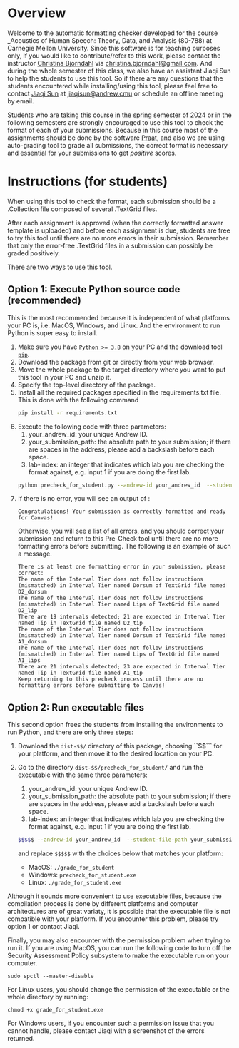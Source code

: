 # Overview

Welcome to the automatic formatting checker developed for the course _Acoustics of Human Speech: Theory, Data, and Analysis (80-788) at Carnegie Mellon University. Since this software is for teaching purposes only, if you would like to contribute/refer to this work, please contact the instructor [Christina Bjorndahl](https://christinabjorndahl.com) via christina.bjorndahl@gmail.com. And during the whole semester of this class, we also have an assistant Jiaqi Sun to help the students to use this tool. So if there are any questions that the students encountered while installing/using this tool, please feel free to contact [Jiaqi Sun](https://www.cmu.edu/dietrich/philosophy/people/masters/jiaqi-sun.html) at jiaqisun@andrew.cmu or schedule an offline meeting by email.

Students who are taking this course in the spring semester of 2024 or in the following semesters are strongly encouraged to use this tool to check the format of each of your submissions. Because in this course most of the assignments should be done by the software [Praat](https://www.fon.hum.uva.nl/praat/), and also we are using auto-grading tool to grade all submissions, the correct format is necessary and essential for your submissions to get _positive_ scores. 

# Instructions (for students)
When using this tool to check the format, each submission should be a .Collection file composed of several .TextGrid files. 

After each assignment is approved (when the correctly formatted answer template is uploaded) and before each assignment is due, students are free to try this tool until there are no more errors in their submission. Remember that only the error-free .TextGrid files in a submission can possibly be graded positively. 

There are two ways to use this tool. 

## Option 1: Execute Python source code (recommended)
This is the most recommended because it is independent of what platforms your PC is, i.e. MacOS, Windows, and Linux. And the environment to run Python is super easy to install.

1. Make sure you have [```Python >= 3.8```](https://realpython.com/installing-python/) on your PC and the download tool [```pip```](https://pip.pypa.io/en/stable/getting-started/).
2. Download the package from git or directly from your web browser.
3. Move the whole package to the target directory where you want to put this tool in your PC and unzip it.
4. Specify the top-level directory of the package.
5. Install all the required packages specified in the requirements.txt file. This is done with the following command
   ```sh
   pip install -r requirements.txt
   ```
6. Execute the following code with three parameters:
   1. your_andrew_id: your unique Andrew ID.
   2. your_submission_path: the absolute path to your submission; if there are spaces in the address, please add a backslash before each space.
   3. lab-index: an integer that indicates which lab you are checking the format against, e.g. input 1 if you are doing the first lab.
   ```sh
   python precheck_for_student.py --andrew-id your_andrew_id  --student-file-path your_submission_path  --lab-index lab_index
   ```
7. If there is no error, you will see an output of :
   ```
   Congratulations! Your submission is correctly formatted and ready for Canvas!
   ```
   Otherwise, you will see a list of all errors, and you should correct your submission and return to this Pre-Check tool until there are no more formatting errors before submitting. The following is an example of such a message.
   ```
   There is at least one formatting error in your submission, please correct:
   The name of the Interval Tier does not follow instructions (mismatched) in Interval Tier named Dorsum of TextGrid file named D2_dorsum
   The name of the Interval Tier does not follow instructions (mismatched) in Interval Tier named Lips of TextGrid file named D2_lip
   There are 19 intervals detected; 21 are expected in Interval Tier named Tip in TextGrid file named D2_tip
   The name of the Interval Tier does not follow instructions (mismatched) in Interval Tier named Dorsum of TextGrid file named A1_dorsum
   The name of the Interval Tier does not follow instructions (mismatched) in Interval Tier named Lips of TextGrid file named A1_lips
   There are 21 intervals detected; 23 are expected in Interval Tier named Tip in TextGrid file named A1_tip
   Keep returning to this precheck process until there are no formatting errors before submitting to Canvas!
   ```

## Option 2: Run executable files 
This second option frees the students from installing the environments to run Python, and there are only three steps:

1. Download the ```dist-$$/``` directory of this package, choosing ``$$``` for your platform, and then move it to the desired location on your PC.
2. Go to the directory ```dist-$$/precheck_for_student/``` and run the executable with the same three parameters:
   1. your_andrew_id: your unique Andrew ID.
   2. your_submission_path: the absolute path to your submission; if there are spaces in the address, please add a backslash before each space.
   3. lab-index: an integer that indicates which lab you are checking the format against, e.g. input 1 if you are doing the first lab.
   ```sh
   $$$$$ --andrew-id your_andrew_id  --student-file-path your_submission_path  --lab-index lab_index
   ```
   and replace ```$$$$$``` with the choices below that matches your platform:

    - MacOS: ```./grade_for_student```
    - Windows: ```precheck_for_student.exe```
    - Linux: ```./grade_for_student.exe```
 
Although it sounds more convenient to use executable files, because the compilation process is done by different platforms and computer architectures are of great variaty, it is possible that the executable file is not compatible with your platform. If you encounter this problem, please try option 1 or contact Jiaqi.

Finally, you may also encounter with the permission problem when trying to run it. If you are using MacOS, you can run the following code to turn off the Security Assessment Policy subsystem to make the executable run on your computer.


```
sudo spctl --master-disable
``` 

For Linux users, you should change the permission of the executable or the whole directory by running:
```
chmod +x grade_for_student.exe
```

For Windows users, if you encounter such a permission issue that you cannot handle, please contact Jiaqi with a screenshot of the errors returned.


